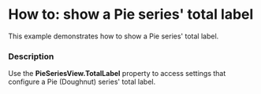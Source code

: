 # How to: show a Pie series' total label


This example demonstrates how to show a Pie series' total label.


<h3>Description</h3>

Use the <strong>PieSeriesView.TotalLabel</strong> property to access settings that configure a Pie (Doughnut) series' total label.

<br/>


